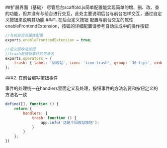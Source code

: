 ##扩展界面（基础）
尽管后台scaffold.js简单配置能实现简单的增、删、改、查的功能，但并没有与前台进行交互，此处主要说明后台与前台怎样交互，通过自定义按钮来说明其功能
###1. 在后台定义按钮
配置与前台交互的属性enableFrontendExtension，按钮的详细配置请参考自动生成中的操作按钮
```javascript
//与前台交互属性配置
exports.enableFrontendExtension = true;

//定义回收站按钮
//trash是按钮事件的方法名
exports.operators = {
    trash: { label: '回收站', icon: 'icon-trash', group: '30-tips', order: 10, show: 'always', style: 'btn btn-grey' }
};
```

###2. 在前台编写按钮事件

事件的处理统一在handlers里面定义及处理，按钮事件的方法名要和按钮定义的方法名一致
```javascript
define([], function () {
    return {
        handlers: {
            trash: function () {
                app.info('这是个回收站按钮');
            }
        }
    };
})
```




